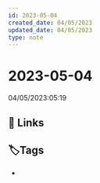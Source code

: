 ```yaml
---
id: 2023-05-04
created_date: 04/05/2023
updated_date: 04/05/2023
type: note
---
```


# 2023-05-04


04/05/2023:05:19

## 🔗 Links

## **🏷️Tags**

- 
	

